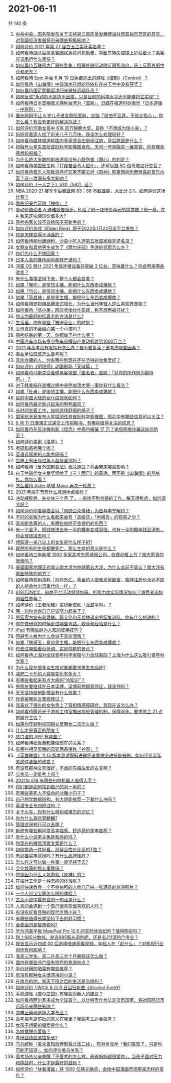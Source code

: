# 2021-06-11

共 140 条

<!-- BEGIN -->
<!-- 最后更新时间 Fri Jun 11 2021 14:02:27 GMT+0800 (China Standard Time) -->

1. [中共中央、国务院发布关于支持浙江高质量发展建设共同富裕示范区的意见，对我国经济发展将带来哪些积极影响？](https://www.zhihu.com/question/464319522)
2. [如何评价 2021 年第 27 届白玉兰奖获奖名单？](https://www.zhihu.com/question/464326311)
3. [如何看待湖北后排乘客因尿急将司机勒晕，导致车辆失控撞上护栏着火？乘客应该承担什么责任？](https://www.zhihu.com/question/463527409)
4. [如何看待互联网大厂房补乱象：租房补贴带动附近房租涨价，员工反而养肥中介和房东？](https://www.zhihu.com/question/464358170)
5. [如何看待 Epic 平台 6 月 10
   日免费送出的游戏《控制》（Control）？](https://www.zhihu.com/question/464360791)
6. [如何看待《山海情》中饰演水花姐的热依扎在白玉兰中没有获奖？](https://www.zhihu.com/question/464344108)
7. [如何看待国足武磊留洋归来球技远超队员？](https://www.zhihu.com/question/463808466)
8. [如何反驳“永动机不是造不出来，只是目前的科学水平还不能够将它实现”？](https://www.zhihu.com/question/459256609)
9. [如何看待日本首相菅义伟称台湾为「国家」，日媒在报道时则表示「日本遵循一中原则」？](https://www.zhihu.com/question/464290695)
10. [重庆妈妈不让 6
    岁儿子进女厕险丢娃，苦恼「带怕不合适，不带又担心」，你怎么看？有没有更好的解决办法？](https://www.zhihu.com/question/463835106)
11. [如何评价河南女孩中 618
    百万锦鲤大奖，自称「不想成为信小呆」？](https://www.zhihu.com/question/464239351)
12. [妈妈背着家人给了前夫儿子几万块，我该怎么处理较好？](https://www.zhihu.com/question/463949860)
13. [如何看待媒体报道称国内多家贤合庄倒闭注销，背后原因是什么？](https://www.zhihu.com/question/464128187)
14. [祝融号火星车首批首批科学影像图发布，天问一号祝融车一展真容，你有哪些感想和祝福？](https://www.zhihu.com/question/464415137)
15. [为什么绝大多数的射击游戏没有心脏伤害（爆心）的判定？](https://www.zhihu.com/question/460567005)
16. [如何看待美国医生称「打疫苗会令人磁化」，还可以跟 5G
    信号塔进行交互？](https://www.zhihu.com/question/464299413)
17. [如何看待音乐人陈致逸呼吁玩家不要去听《原神》稻妻因拆包而泄露的音乐内容？这一泄漏有多大影响？](https://www.zhihu.com/question/464281976)
18. [如何评价《一人之下》530（562）话？](https://www.zhihu.com/question/464193183)
19. [NBA 2020-21 赛季季后赛篮网 83：86 不敌雄鹿，大比分
    2:1，如何评价这场比赛？](https://www.zhihu.com/question/464401399)
20. [哪些纪录片可称「神作」？](https://www.zhihu.com/question/22613022)
21. [劳动价值论者 A 遇难就要饿死，B 给了他一块市价两元的烧饼救了他一命，在 A
    看来这块烧饼价值多大?](https://www.zhihu.com/question/463563215)
22. [高考完家长该不该给孩子买新手机？](https://www.zhihu.com/question/462324846)
23. [如何评价游戏《Elden
    Ring》将于2022年1月22日全平台发售？](https://www.zhihu.com/question/464390332)
24. [你是怎样变得不浮躁的？](https://www.zhihu.com/question/264122691)
25. [如何看待柳州螺蛳粉、沙县小吃入选第五批国家级非遗名录？](https://www.zhihu.com/question/464210259)
26. [女朋友和其他男生成为了《摩尔庄园》手游的邻居怎么办？](https://www.zhihu.com/question/463203335)
27. [你们为什么不想回家？](https://www.zhihu.com/question/38216038)
28. [日本人真的像传闻中那样严谨吗？](https://www.zhihu.com/question/20347612)
29. [鸿蒙 OS 预计 2021 年底连接设备将突破 3
    亿台，意味着什么？将会带来哪些改变？](https://www.zhihu.com/question/463834577)
30. [有什么事情坚持下来，整个人都会变美？](https://www.zhihu.com/question/65684023)
31. [如果「哪吒」是带货主播，能把什么东西卖成爆款？](https://www.zhihu.com/question/464054164)
32. [如果「包公」是带货主播，能把什么东西卖成爆款？](https://www.zhihu.com/question/464037726)
33. [如果「荣昌猪」是带货主播，能把什么东西卖成爆款？](https://www.zhihu.com/question/464055885)
34. [如何看待宠物用品爆发式增长，为什么当代年轻人这么喜欢养宠物？](https://www.zhihu.com/question/464312679)
35. [如何看待「信小呆」回应卖惨炒作质疑，称不想再被打扰？](https://www.zhihu.com/question/463236322)
36. [你认为最好的抗衰老的方法是什么?](https://www.zhihu.com/question/24886476)
37. [生活里，你有哪些「被迫营业」的时刻？](https://www.zhihu.com/question/453141675)
38. [父母真的不会偏心某一个小孩吗？](https://www.zhihu.com/question/327609354)
39. [高考结束的第一天，你都做了些什么呢？](https://www.zhihu.com/question/463783438)
40. [中国汽车市场有多少整车品牌自产发动机达到1000万台？](https://www.zhihu.com/question/463411265)
41. [2021 年高考没有发挥好怎么办？要不要复读？该考虑哪些因素？](https://www.zhihu.com/question/463605201)
42. [事业单位应该怎么备考呢？](https://www.zhihu.com/question/318250592)
43. [喜欢收藏的人，你有哪些到现在还在坚持的收集爱好？](https://www.zhihu.com/question/463153713)
44. [如何评价《阴阳师》动画剧场「天域篇」？](https://www.zhihu.com/question/463588518)
45. [如何看待马斯克受全球黑客帝国「匿名者」威胁：「对你的所作所为期待吧。」？](https://www.zhihu.com/question/463674631)
46. [对于韩美娟在直播过程中突然崩溃大哭一事你有什么看法？](https://www.zhihu.com/question/463914779)
47. [如果「杜甫」是带货主播，能把什么东西卖成爆款？](https://www.zhihu.com/question/464065668)
48. [目前中国大陆的女仆店现状如何？](https://www.zhihu.com/question/60687879)
49. [如何看待最近新兴起来的鸭鸭画风？](https://www.zhihu.com/question/463510531)
50. [长时间坐着工作，如何选择舒服的椅子？](https://www.zhihu.com/question/20436327)
51. [国家航天局发布火星探测任务首批科学影像图，照片中有哪些信息可以关注？](https://www.zhihu.com/question/464412564)
52. [6 月 11 日滴滴正式递交上市招股书，有哪些值得关注的信息？](https://www.zhihu.com/question/464397772)
53. [如何看待在反诈微电影《信念》中周也被骗 17
    万？电信网络诈骗该如何防范？](https://www.zhihu.com/question/464219747)
54. [如何评价美剧《洛基》？](https://www.zhihu.com/question/462557527)
55. [考研和高考哪个难？](https://www.zhihu.com/question/440451177)
56. [英语非常差的人能考研吗？](https://www.zhihu.com/question/318807239)
57. [世界上有出现过黑人超级富翁吗？](https://www.zhihu.com/question/316418280)
58. [如何看待《反外国制裁法》表决通过？将会带来哪些影响？](https://www.zhihu.com/question/464277187)
59. [白玉兰最佳女主角奖颁给了《三十而已》的童瑶，而不是《山海情》的热依扎，你怎么看？](https://www.zhihu.com/question/464373091)
60. [怎么看待 Aster 基辅 Major 再次一轮游？](https://www.zhihu.com/question/464333532)
61. [2021 年端午节有什么旅游地点推荐？](https://www.zhihu.com/question/459023843)
62. [冲动裸辞后，失业快三个月
    了，一直找不到合适的工作，每天很焦虑，如何调节好？](https://www.zhihu.com/question/430896392)
63. [如何评价印度奥委会以「照顾公众情绪」为由与李宁解约？](https://www.zhihu.com/question/464221165)
64. [不同的衣服为什么看起来会有「高级货」「地摊货」的观感之分？](https://www.zhihu.com/question/68232440)
65. [喜欢断舍离的人，有哪些始终不舍得扔的东西？](https://www.zhihu.com/question/463153724)
66. [有一个盒子，把钱放进去有一半的概率变成双倍，也有一半的概率钱会消失，你会放钱进去吗？](https://www.zhihu.com/question/463236177)
67. [想知道一米八以上的女生是什么样子的?](https://www.zhihu.com/question/433141761)
68. [既然所有的生命都要死亡，那么生命的意义是什么？](https://www.zhihu.com/question/288017836)
69. [如何看待三年新增 1000
    多家高考志愿填报公司，收费动辄上万？报志愿真的很难吗？](https://www.zhihu.com/question/464228987)
70. [美国国家地理正式承认南大洋为地球第五大洋，为什么此前不承认？南大洋有哪些特殊的地方？](https://www.zhihu.com/question/464055142)
71. [如何看待郭树清称「炒作外汇、黄金的人很难发家致富，像押注房价永远不跌的人终会付出沉重代价一样」？](https://www.zhihu.com/question/464243954)
72. [618活动过半，电商平台活动频频加码，折扣力度实际情况如何？消费者该如何理性参与？](https://www.zhihu.com/question/464028524)
73. [如何评价《王者荣耀》蒙犽新皮肤「龙鼓争鸣」？](https://www.zhihu.com/question/463843493)
74. [哪一刻你觉得自己应该努力起来了？](https://www.zhihu.com/question/463880646)
75. [男篮官方宣布易建联、郭艾伦和王哲林退出男篮集训队，你有什么想说的？](https://www.zhihu.com/question/464171039)
76. [你在做研究的时候走过哪些弯路，收获和经验是什么？](https://www.zhihu.com/question/26428572)
77. [iPad 有哪些鲜为人知的使用技巧？](https://www.zhihu.com/question/27682420)
78. [回避型人格为什么会说不喜欢深情？](https://www.zhihu.com/question/451675251)
79. [如果「林黛玉」是带货主播，能把什么东西卖成爆款？](https://www.zhihu.com/question/464064077)
80. [你去过哪些看似低调、实则惊艳的景点？](https://www.zhihu.com/question/459376793)
81. [如何看待上海对全球青年科学家吸引力全球第四？上海为什么这么吸引青年科学家？](https://www.zhihu.com/question/463231999)
82. [为什么现在很多女生找对象都要求男生衣品好?](https://www.zhihu.com/question/462357177)
83. [减肥二十斤的人容貌变化有多大？](https://www.zhihu.com/question/339245837)
84. [有哪些看起来有点大病的“冷知识”？](https://www.zhihu.com/question/458360832)
85. [男朋友要继续在日本读博，读博前想跟我领证，我该领吗？](https://www.zhihu.com/question/462494313)
86. [天天坚持做俯卧撑会有什么效果？](https://www.zhihu.com/question/288024454)
87. [你曾被哪些文案救赎过？](https://www.zhihu.com/question/458618421)
88. [我喜欢了很久的女生患上了双相情感障碍症，我现在该怎么办？](https://www.zhihu.com/question/400354421)
89. [如何看待腾讯光子游戏工作室推出加班管理机制，保障双休，要求员工 21
    点前离开工位？](https://www.zhihu.com/question/464150896)
90. [如果你穿越到校园甜文反面女二该怎么做？](https://www.zhihu.com/question/373188366)
91. [什么才是真正的朋友？](https://www.zhihu.com/question/24101927)
92. [练口语的 APP 有哪些？](https://www.zhihu.com/question/25707926)
93. [如何看待张哲瀚和龚俊现在的关系？](https://www.zhihu.com/question/458226340)
94. [有哪些相见恨晚的母婴用品堪称「神器」？](https://www.zhihu.com/question/341355314)
95. [《英雄联盟》11.13
    版本测试服挺进破坏者重做突进技能被删，如何评价半年来这件装备的改变？](https://www.zhihu.com/question/464089576)
96. [有没有那种文笔很好，不虐的先婚后爱的古言啊？](https://www.zhihu.com/question/417473311)
97. [公务员一定能考上吗？](https://www.zhihu.com/question/463166599)
98. [2021年 618 有哪些扫地机器人值得入手？](https://www.zhihu.com/question/457255349)
99. [你们都是如何找到自己的另一半的？](https://www.zhihu.com/question/61641809)
100. [有哪些笑死人不偿命的沙雕小句子？](https://www.zhihu.com/question/446274242)
101. [自己想学数据结构，有大佬能推荐一下看什么书吗？](https://www.zhihu.com/question/324033409)
102. [英语专业专四好过吗 ？](https://www.zhihu.com/question/389176629)
103. [关于火车，你有什么特别或难忘的记忆？](https://www.zhihu.com/question/463714171)
104. [你为什么喜欢郭麒麟?](https://www.zhihu.com/question/377729124)
105. [管理咨询转行可以去哪？](https://www.zhihu.com/question/21307422)
106. [新房有哪些瞬间提高幸福感、舒适感的家电推荐？](https://www.zhihu.com/question/438134229)
107. [有什么小说男主角是和尚的吗？](https://www.zhihu.com/question/62712314)
108. [你现在的微信顶置文案是什么？](https://www.zhihu.com/question/453486513)
109. [如何挑选一件好看、耐穿且性价比高的T恤？](https://www.zhihu.com/question/404173699)
110. [有必要买电竞椅吗？有什么品牌推荐？](https://www.zhihu.com/question/50453120)
111. [怎么样才可以做一件事一直坚持下去?](https://www.zhihu.com/question/462919209)
112. [会化妆真的那么重要吗？](https://www.zhihu.com/question/463267809)
113. [你是因为什么入坑游戏《原神》的？](https://www.zhihu.com/question/463678611)
114. [在投行工作是一种怎样的体验呢？](https://www.zhihu.com/question/31514252)
115. [如何快速教会一个不会拍照的人给自己拍一张满意的旅游照片？](https://www.zhihu.com/question/21683968)
116. [一个人带宝宝是怎么样的体验？](https://www.zhihu.com/question/312960539)
117. [古龙小说中最悲哀的一句话是什么？](https://www.zhihu.com/question/463769393)
118. [人真的会遇到一个自己很喜欢很喜欢的人吗？](https://www.zhihu.com/question/463291945)
119. [有没有好看且甜的现代言情小说？](https://www.zhihu.com/question/438709562)
120. [有哪些值得长期坚持下去的好习惯？](https://www.zhihu.com/question/301793024)
121. [全麦面包是智商税吗?](https://www.zhihu.com/question/416804902)
122. [华为鸿蒙平板 MatePad Pro 12.6
     的实际体验如何？值得购买吗？](https://www.zhihu.com/question/464198645)
123. [刚上985分数线，是去985服从调剂呢，还是去211读热门专业？](https://www.zhihu.com/question/448604507)
124. [报告显示近四成 00
     后选择倍速观看视频，年轻人在「赶什么」？对影视行业创作有何影响？](https://www.zhihu.com/question/464019954)
125. [准高三学生，高二升高三半个月暑假该怎么做？](https://www.zhihu.com/question/328385434)
126. [国内有哪些冷门但有特色的旅游地点？](https://www.zhihu.com/question/19855515)
127. [平价好用防晒霜有哪些推荐？](https://www.zhihu.com/question/290829120)
128. [有没有那种女主很清冷的小说？](https://www.zhihu.com/question/365640922)
129. [在南京的你，每天下班之后的生活是怎样的？](https://www.zhihu.com/question/463893798)
130. [如何评价 TWICE 6 月 9
     日回归新曲《Alcohol-Free》?](https://www.zhihu.com/question/464107220)
131. [手机游戏《摩尔庄园》有哪些对新人的建议？](https://www.zhihu.com/question/462564990)
132. [如何看待萨尔瓦多成为全球首个，以比特币作为法定货币国家，将对国际货币市场带来哪些影响？](https://www.zhihu.com/question/464147867)
133. [怎样正确地选择大学专业？](https://www.zhihu.com/question/56998038)
134. [高考报考提前批的意义在哪里？哪些考生适合报考？](https://www.zhihu.com/question/282698579)
135. [女孩子想要的偏爱是什么？](https://www.zhihu.com/question/392000444)
136. [怎样摆脱恋爱脑？](https://www.zhihu.com/question/311298787)
137. [考研战线应该拉多长?](https://www.zhihu.com/question/349634304)
138. [乌总统称「美未告知放弃制裁北溪二线」，布林肯驳斥「我们告知了，只是你可能不知道」，如何评价美乌关系？](https://www.zhihu.com/question/464060123)
139. [高考场外父亲举牌「不管考的怎么样，爸爸妈妈都很爱你」，当孩子面对压力和挑战时，什么才是最好的鼓励？](https://www.zhihu.com/question/464058857)
140. [如何评价「快看漫画」获 1000
     亿韩元融资，会给中国漫画市场带来怎样的变化？](https://www.zhihu.com/question/464056519)

<!-- END -->
